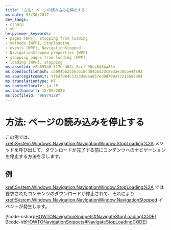 ```yaml
---
title: '方法: ページの読み込みを停止する'
ms.date: 03/30/2017
dev_langs:
- csharp
- vb
helpviewer_keywords:
- pages [WPF], stopping from loading
- methods [WPF], Stoploading
- events [WPF], NavigationStopped
- NavigationStopped properties [WPF]
- stopping pages from loading [WPF]
- loading [WPF], stopping
ms.assetid: e2b695b0-517e-462c-8ccf-90cc8d6ba864
ms.openlocfilehash: c5694bb2cb6c618cd84bad3dc893ae3855e44892
ms.sourcegitcommit: 9f6df084c53a3da0ea657ed0d708a72213683084
ms.translationtype: MT
ms.contentlocale: ja-JP
ms.lasthandoff: 12/09/2020
ms.locfileid: "96974328"
---
```

# <a name="how-to-stop-a-page-from-loading"></a>方法: ページの読み込みを停止する
この例では、<xref:System.Windows.Navigation.NavigationWindow.StopLoading%2A> メソッドを呼び出して、ダウンロードが完了する前にコンテンツへのナビゲーションを停止する方法を示します。  
  
## <a name="example"></a>例  
 <xref:System.Windows.Navigation.NavigationWindow.StopLoading%2A> では要求されたコンテンツのダウンロードが停止されて、それにより <xref:System.Windows.Navigation.NavigationWindow.NavigationStopped> イベントが発生します。  
  
 [!code-csharp[HOWTONavigationSnippets#NavigateStopLoadingCODE](~/samples/snippets/csharp/VS_Snippets_Wpf/HOWTONavigationSnippets/CSharp/MainWindow.xaml.cs#navigatestoploadingcode)]
 [!code-vb[HOWTONavigationSnippets#NavigateStopLoadingCODE](~/samples/snippets/visualbasic/VS_Snippets_Wpf/HOWTONavigationSnippets/visualbasic/mainwindow.xaml.vb#navigatestoploadingcode)]
